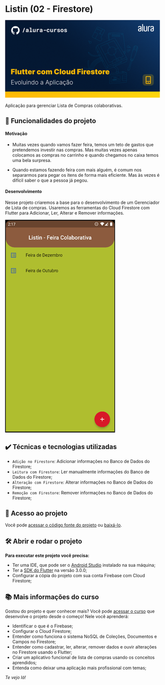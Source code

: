 # Listin (02 - Firestore)

![thumb-flutter-firestore](https://github.com/alura-cursos/flutter_firebase_firestore_second/raw/main/thumbnail.png)

Aplicação para gerenciar Lista de Compras colaborativas.

## 🔨 Funcionalidades do projeto

#### Motivação

- Muitas vezes quando vamos fazer feira, temos um teto de gastos que pretendemos investir nas compras. Mas muitas vezes apenas colocamos as compras no carrinho e quando chegamos no caixa temos uma bela surpresa.

- Quando estamos fazendo feira com mais alguém, é comum nos separarmos para pegar os itens de forma mais eficiente. Mas às vezes é difícil saber o que a pessoa já pegou.

#### Desenvolvimento

Nesse projeto criaremos a base para o desenvolvimento de um Gerenciador de Lista de compras. Usaremos as ferramentas do Cloud Firestore com Flutter para Adicionar, Ler, Alterar e Remover informações.

![gif-flutter-cloud-firestore](https://github.com/alura-cursos/flutter_firebase_firestore_second/raw/main/gif.gif)

## ✔️ Técnicas e tecnologias utilizadas

- `Adição no Firestore`: Adicionar informações no Banco de Dados do Firestore;
- `Leitura com Firestore`: Ler manualmente informações do Banco de Dados do Firestore;
- `Alteração com Firestore`: Alterar informações no Banco de Dados do Firestore;
- `Remoção com Firestore`: Remover informações no Banco de Dados do Firestore;

## 📁 Acesso ao projeto

Você pode [acessar o código fonte do projeto](https://github.com/alura-cursos/flutter_firebase_firestore_second/tree/aula05) ou [baixá-lo](https://github.com/alura-cursos/flutter_firebase_firestore_second/archive/refs/heads/aula05.zip).

## 🛠️ Abrir e rodar o projeto

**Para executar este projeto você precisa:**

- Ter uma IDE, que pode ser o  [Android Studio](https://developer.android.com/) instalado na sua máquina;
- Ter a [SDK do Flutter](https://docs.flutter.dev/get-started/install) na versão 3.0.0;
- Configurar a cópia do projeto com sua conta Firebase com Cloud Firestore;

## 📚 Mais informações do curso

Gostou do projeto e quer conhecer mais? Você pode [acessar o curso]() que desenvolve o projeto desde o começo! Nele você aprenderá:

- Identificar o que é o Firebase;
- Configurar o Cloud Firestore;
- Entender como funciona o sistema NoSQL de Coleções, Documentos e Campos no Firestore;
- Entender como cadastrar, ler, alterar, remover dados e ouvir alterações no Firestore usando o Flutter;
- Criar um aplicativo funcional de lista de compras usando os conceitos aprendidos;
- Entenda como deixar uma aplicação mais profissional com temas;

<!-- Esse curso faz parte da [formação de Flutter da Alura](https://cursos.alura.com.br/formacao-flutter) -->

*Te vejo lá!*